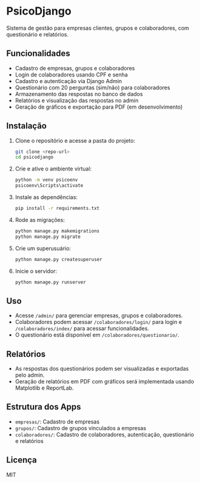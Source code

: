 # PsicoDjango

Sistema de gestão para empresas clientes, grupos e colaboradores, com questionário e relatórios.

## Funcionalidades
- Cadastro de empresas, grupos e colaboradores
- Login de colaboradores usando CPF e senha
- Cadastro e autenticação via Django Admin
- Questionário com 20 perguntas (sim/não) para colaboradores
- Armazenamento das respostas no banco de dados
- Relatórios e visualização das respostas no admin
- Geração de gráficos e exportação para PDF (em desenvolvimento)

## Instalação
1. Clone o repositório e acesse a pasta do projeto:
   ```sh
   git clone <repo-url>
   cd psicodjango
   ```
2. Crie e ative o ambiente virtual:
   ```sh
   python -m venv psicoenv
   psicoenv\Scripts\activate
   ```
3. Instale as dependências:
   ```sh
   pip install -r requirements.txt
   ```
4. Rode as migrações:
   ```sh
   python manage.py makemigrations
   python manage.py migrate
   ```
5. Crie um superusuário:
   ```sh
   python manage.py createsuperuser
   ```
6. Inicie o servidor:
   ```sh
   python manage.py runserver
   ```

## Uso
- Acesse `/admin/` para gerenciar empresas, grupos e colaboradores.
- Colaboradores podem acessar `/colaboradores/login/` para login e `/colaboradores/index/` para acessar funcionalidades.
- O questionário está disponível em `/colaboradores/questionario/`.

## Relatórios
- As respostas dos questionários podem ser visualizadas e exportadas pelo admin.
- Geração de relatórios em PDF com gráficos será implementada usando Matplotlib e ReportLab.

## Estrutura dos Apps
- `empresas/`: Cadastro de empresas
- `grupos/`: Cadastro de grupos vinculados a empresas
- `colaboradores/`: Cadastro de colaboradores, autenticação, questionário e relatórios

## Licença
MIT
